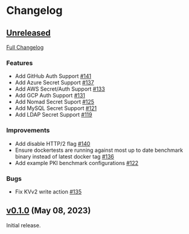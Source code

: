 # Changelog

## [Unreleased](https://github.com/hashicorp/vault-benchmark/tree/HEAD)

[Full Changelog](https://github.com/hashicorp/vault-benchmark/compare/v0.1.0...HEAD)

### Features

- Add GitHub Auth Support [\#141](https://github.com/hashicorp/vault-benchmark/pull/141)
- Add Azure Secret Support [\#137](https://github.com/hashicorp/vault-benchmark/pull/137)
- Add AWS Secret/Auth Support [\#133](https://github.com/hashicorp/vault-benchmark/pull/133)
- Add GCP Auth Support [\#131](https://github.com/hashicorp/vault-benchmark/pull/131)
- Add Nomad Secret Suport [\#125](https://github.com/hashicorp/vault-benchmark/pull/125)
- Add MySQL Secret Support [\#121](https://github.com/hashicorp/vault-benchmark/pull/121)
- Add LDAP Secret Support [\#119](https://github.com/hashicorp/vault-benchmark/pull/119)

### Improvements

- Add disable HTTP/2 flag [\#140](https://github.com/hashicorp/vault-benchmark/pull/140)
- Ensure dockertests are running against most up to date benchmark binary instead of latest docker tag [\#136](https://github.com/hashicorp/vault-benchmark/pull/136)
- Add example PKI benchmark configurations [\#122](https://github.com/hashicorp/vault-benchmark/pull/122)

### Bugs

- Fix KVv2 write action [\#135](https://github.com/hashicorp/vault-benchmark/pull/135)

## [v0.1.0](https://github.com/hashicorp/vault-benchmark/tree/v0.1.0) (May 08, 2023)

Initial release.
